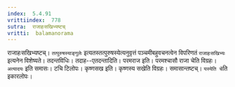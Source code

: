 ```yaml
---
index:  5.4.91
vrittiindex:  778
sutra:  राजाहःसखिभ्यष्टच्
vritti:  balamanorama 
---
```


राजाहःसखिभ्यष्टच्। `तत्पुरुषस्याङ्गुलेः` इत्यतस्तत्पुरुषस्येत्यनुवृत्तं पञ्चमीबहुवचनत्वेन विपरिणतं `राजाहःसखिभ्यः` इत्यनेन विशेष्यते। तदन्तविधिः। तदाह--एतदन्तादिति। परमराज इति। परमश्चासौ राजा चेति विग्रहः। `अत्यादयः` इति समासः। टचि टिलोपः। कृष्णसख इति। कृष्णस्य सखेति विग्रहः। समासान्तष्टच्। `यस्येति चे`ति इकारलोपः। 

